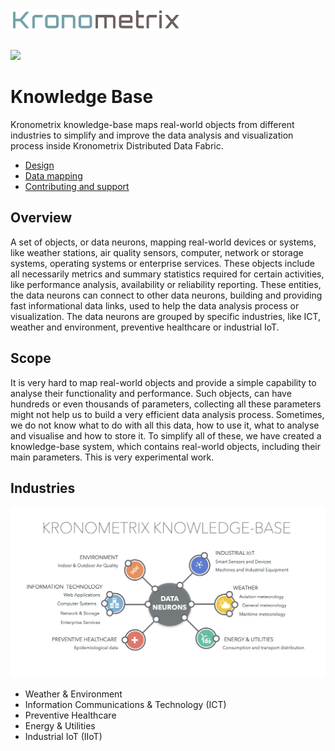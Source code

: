 <img src="/docs/img/k-logo.png" align="left" height="35" width="275" />
<br/><br/>
<br/>

[![](https://img.shields.io/static/v1.svg?label=license&message=BSD3&color=blue)](LICENSE)


# Knowledge Base

Kronometrix knowledge-base maps real-world objects from different industries to simplify and improve the data analysis and visualization process inside Kronometrix Distributed Data Fabric.

* [Design](docs/design.md)
* [Data mapping](docs/mapping.md)
* [Contributing and support](docs/contributing.md)

## Overview
A set of objects, or data neurons, mapping real-world devices or systems, like weather stations, air quality sensors, computer, network or storage systems, operating systems or enterprise services. These objects include all necessarily metrics and summary statistics required for certain activities, like performance analysis, availability or reliability reporting. These entities, the data neurons can connect to other data neurons, building and providing fast informational data links, used to help the data analysis process or visualization. The data neurons are grouped by specific industries, like ICT, weather and environment, preventive healthcare or industrial IoT.

## Scope
It is very hard to map real-world objects and provide a simple capability to analyse their functionality and performance. Such objects, can have hundreds or even thousands of parameters, collecting all these parameters might not help us to build a very efficient data analysis process. Sometimes, we do not know what to do with all this data, how to use it, what to analyse and visualise and how to store it. To simplify all of these, we have created a knowledge-base system, which contains real-world objects, including their main parameters. This is very experimental work.

## Industries

![](/docs/img/kkb.png)

 * Weather & Environment
 * Information Communications & Technology (ICT)
 * Preventive Healthcare
 * Energy & Utilities 
 * Industrial IoT (IIoT) 
